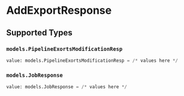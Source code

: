 # AddExportResponse


## Supported Types

### `models.PipelineExortsModificationResp`

```python
value: models.PipelineExortsModificationResp = /* values here */
```

### `models.JobResponse`

```python
value: models.JobResponse = /* values here */
```

